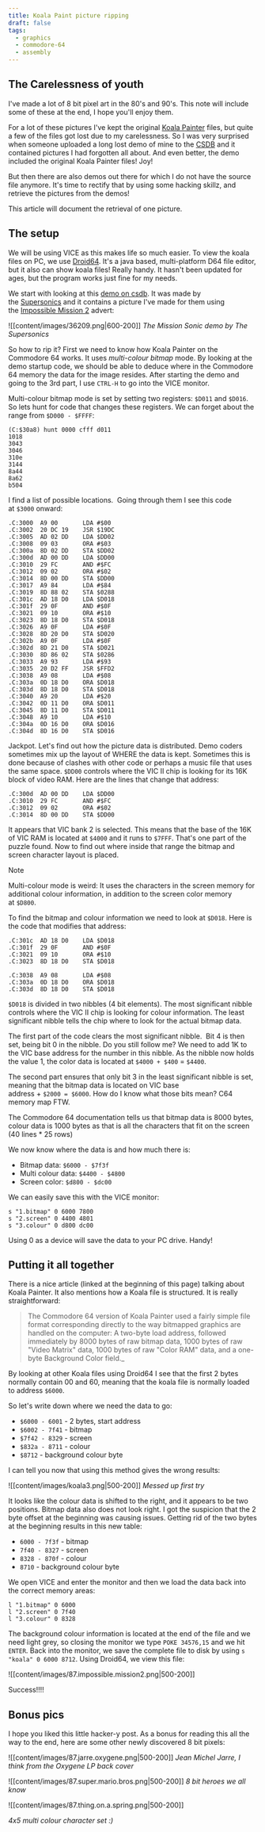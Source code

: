 ```yaml
---
title: Koala Paint picture ripping
draft: false
tags:
  - graphics
  - commodore-64
  - assembly
---
```

## The Carelessness of youth

I've made a lot of 8 bit pixel art in the 80's and 90's. This note will include some of these at the end, I hope you'll enjoy them.
  
For a lot of these pictures I've kept the original [Koala Painter](https://en.wikipedia.org/wiki/KoalaPad) files, but quite a few of the files got lost due to my carelessness. So I was very surprised when someone uploaded a long lost demo of mine to the [CSDB](https://draft.blogger.com/blog/post/edit/2955047293687286184/176038653623719182#) and it contained pictures I had forgotten all about. And even better, the demo included the original Koala Painter files! Joy!
  
But then there are also demos out there for which I do not have the source file anymore. It's time to rectify that by using some hacking skillz, and retrieve the pictures from the demos!

This article will document the retrieval of one picture.

## The setup

We will be using VICE as this makes life so much easier. To view the koala files on PC, we use [Droid64](https://droid64.sourceforge.net/). It's a java based, multi-platform D64 file editor, but it also can show koala files! Really handy. It hasn't been updated for ages, but the program works just fine for my needs.
  
We start with looking at this [demo on csdb](http://csdb.dk/release/?id=36209). It was made by the [Supersonics](https://draft.blogger.com/blog/post/edit/2955047293687286184/176038653623719182#) and it contains a picture I've made for them using the [Impossible Mission 2](https://draft.blogger.com/blog/post/edit/2955047293687286184/176038653623719182#) advert:

![[content/images/36209.png|600-200]]
*The Mission Sonic demo by The Supersonics*
  
So how to rip it? First we need to know how Koala Painter on the Commodore 64 works. It uses *multi-colour bitmap* mode. By looking at the demo startup code, we should be able to deduce where in the Commodore 64 memory the data for the image resides. After starting the demo and going to the 3rd part, I use `CTRL-H` to go into the VICE monitor.

Multi-colour bitmap mode is set by setting two registers: `$D011` and `$D016`. So lets hunt for code that changes these registers. We can forget about the range from `$D000 - $FFFF`:

```
(C:$30a8) hunt 0000 cfff d011  
1018  
3043  
3046  
310e  
3144  
8a44  
8a62  
b504  
```

I find a list of possible locations.  Going through them I see this code at `$3000` onward:  

```
.C:3000  A9 00       LDA #$00  
.C:3002  20 DC 19    JSR $19DC  
.C:3005  AD 02 DD    LDA $DD02  
.C:3008  09 03       ORA #$03  
.C:300a  8D 02 DD    STA $DD02  
.C:300d  AD 00 DD    LDA $DD00  
.C:3010  29 FC       AND #$FC  
.C:3012  09 02       ORA #$02  
.C:3014  8D 00 DD    STA $DD00  
.C:3017  A9 84       LDA #$84  
.C:3019  8D 88 02    STA $0288  
.C:301c  AD 18 D0    LDA $D018  
.C:301f  29 0F       AND #$0F  
.C:3021  09 10       ORA #$10  
.C:3023  8D 18 D0    STA $D018  
.C:3026  A9 0F       LDA #$0F  
.C:3028  8D 20 D0    STA $D020  
.C:302b  A9 0F       LDA #$0F  
.C:302d  8D 21 D0    STA $D021  
.C:3030  8D 86 02    STA $0286  
.C:3033  A9 93       LDA #$93  
.C:3035  20 D2 FF    JSR $FFD2  
.C:3038  A9 08       LDA #$08  
.C:303a  0D 18 D0    ORA $D018  
.C:303d  8D 18 D0    STA $D018  
.C:3040  A9 20       LDA #$20  
.C:3042  0D 11 D0    ORA $D011  
.C:3045  8D 11 D0    STA $D011  
.C:3048  A9 10       LDA #$10  
.C:304a  0D 16 D0    ORA $D016  
.C:304d  8D 16 D0    STA $D016  
```

Jackpot. Let's find out how the picture data is distributed. Demo coders sometimes mix up the layout of WHERE the data is kept. Sometimes this is done because of clashes with other code or perhaps a music file that uses the same space.  `$DD00` controls where the VIC II chip is looking for its 16K block of video RAM. Here are the lines that change that address:  

```
.C:300d  AD 00 DD    LDA $DD00  
.C:3010  29 FC       AND #$FC  
.C:3012  09 02       ORA #$02  
.C:3014  8D 00 DD    STA $DD00
```

It appears that VIC bank 2 is selected. This means that the base of the 16K of VIC RAM is located at `$4000` and it runs to `$7FFF`. That's one part of the puzzle found. Now to find out where inside that range the bitmap and screen character layout is placed.  

>[!Note]
>Multi-colour mode is weird: It uses the characters in the screen memory for additional colour information, in addition to the screen color memory at `$D800`.

To find the bitmap and colour information we need to look at `$D018`. Here is the code that modifies that address:

```
.C:301c  AD 18 D0    LDA $D018  
.C:301f  29 0F       AND #$0F  
.C:3021  09 10       ORA #$10  
.C:3023  8D 18 D0    STA $D018  
  
.C:3038  A9 08       LDA #$08  
.C:303a  0D 18 D0    ORA $D018  
.C:303d  8D 18 D0    STA $D018  
```

`$D018` is divided in two nibbles (4 bit elements). The most significant nibble controls where the VIC II chip is looking for colour information. The least significant nibble tells the chip where to look for the actual bitmap data.  
  
The first part of the code clears the most significant nibble.  Bit 4 is then set, being bit 0 in the nibble. Do you still follow me? We need to add 1K to the VIC base address for the number in this nibble. As the nibble now holds the value 1, the color data is located at `$4000 + $400` = `$4400`.
  
The second part ensures that only bit 3 in the least significant nibble is set, meaning that the bitmap data is located on VIC base address + `$2000 = $6000`. How do I know what those bits mean? C64 memory map FTW.
  
The Commodore 64 documentation tells us that bitmap data is 8000 bytes, colour data is 1000 bytes as that is all the characters that fit on the screen (40 lines * 25 rows)  

We now know where the data is and how much there is:
  
* Bitmap data: `$6000 - $7f3f`
* Multi colour data: `$4400 - $4800`
* Screen color: `$d800 - $dc00`

We can easily save this with the VICE monitor:  

```
s "1.bitmap" 0 6000 7800  
s "2.screen" 0 4400 4801  
s "3.colour" 0 d800 dc00  
```

Using 0 as a device will save the data to your PC drive. Handy!  
  
## Putting it all together

There is a nice article (linked at the beginning of this page) talking about Koala Painter. It also mentions how a Koala file is structured. It is really straightforward:  
  
>The Commodore 64 version of Koala Painter used a fairly simple file format corresponding directly to the way bitmapped graphics are handled on the computer: A two-byte load address, followed immediately by 8000 bytes of raw bitmap data, 1000 bytes of raw "Video Matrix" data, 1000 bytes of raw "Color RAM" data, and a one-byte Background Color field._  
  
By looking at other Koala files using Droid64 I see that the first 2 bytes normally contain 00 and 60, meaning that the koala file is normally loaded to address `$6000`.
  
So let's write down where we need the data to go:  
  
* `$6000 - 6001` - 2 bytes, start address
* `$6002 - 7f41` - bitmap
* `$7f42 - 8329` - screen
* `$832a - 8711` - colour
* `$8712` - background colour byte
  
I can tell you now that using this method gives the wrong results:  

![[content/images/koala3.png|500-200]]
*Messed up first try*

It looks like the colour data is shifted to the right, and it appears to be two positions. Bitmap data also does not look right. I got the suspicion that the 2 byte offset at the beginning was causing issues. Getting rid of the two bytes at the beginning results in this new table:

* `6000 - 7f3f` - bitmap
* `7f40 - 8327` - screen
* `8328 - 870f` - colour
* `8710` - background colour byte

We open VICE and enter the monitor and then we load the data back into the correct memory areas:

```
l "1.bitmap" 0 6000 
l "2.screen" 0 7f40  
l "3.colour" 0 8328  
```

The background colour information is located at the end of the file and we need light grey, so closing the monitor we type `POKE 34576,15` and we hit `ENTER`. Back into the monitor, we save the complete file to disk by using `s "koala" 0 6000 8712`. Using Droid64, we view this file:

![[content/images/87.impossible.mission2.png|500-200]]

Success!!!!  

## Bonus pics

I hope you liked this little hacker-y post. As a bonus for reading this all the way to the end, here are some other newly discovered 8 bit pixels:  

![[content/images/87.jarre.oxygene.png|500-200]]
*Jean Michel Jarre, I think from the Oxygene LP back cover*

![[content/images/87.super.mario.bros.png|500-200]]
*8 bit heroes we all know*

![[content/images/87.thing.on.a.spring.png|500-200]]

*4x5 multi colour character set :)*
